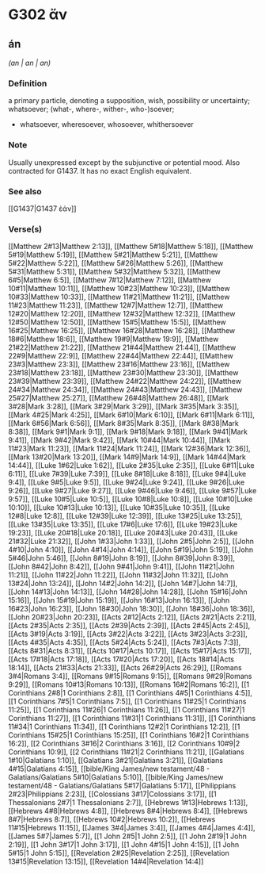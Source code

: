 # G302 ἄν

## án

_(an | an | an)_

### Definition

a primary particle, denoting a supposition, wish, possibility or uncertainty; whatsoever; (what-, where-, wither-, who-)soever; 

- whatsoever, wheresoever, whosoever, whithersoever

### Note

Usually unexpressed except by the subjunctive or potential mood. Also contracted for G1437. It has no exact English equivalent.

### See also

[[G1437|G1437 ἐάν]]

### Verse(s)

[[Matthew 2#13|Matthew 2:13]], [[Matthew 5#18|Matthew 5:18]], [[Matthew 5#19|Matthew 5:19]], [[Matthew 5#21|Matthew 5:21]], [[Matthew 5#22|Matthew 5:22]], [[Matthew 5#26|Matthew 5:26]], [[Matthew 5#31|Matthew 5:31]], [[Matthew 5#32|Matthew 5:32]], [[Matthew 6#5|Matthew 6:5]], [[Matthew 7#12|Matthew 7:12]], [[Matthew 10#11|Matthew 10:11]], [[Matthew 10#23|Matthew 10:23]], [[Matthew 10#33|Matthew 10:33]], [[Matthew 11#21|Matthew 11:21]], [[Matthew 11#23|Matthew 11:23]], [[Matthew 12#7|Matthew 12:7]], [[Matthew 12#20|Matthew 12:20]], [[Matthew 12#32|Matthew 12:32]], [[Matthew 12#50|Matthew 12:50]], [[Matthew 15#5|Matthew 15:5]], [[Matthew 16#25|Matthew 16:25]], [[Matthew 16#28|Matthew 16:28]], [[Matthew 18#6|Matthew 18:6]], [[Matthew 19#9|Matthew 19:9]], [[Matthew 21#22|Matthew 21:22]], [[Matthew 21#44|Matthew 21:44]], [[Matthew 22#9|Matthew 22:9]], [[Matthew 22#44|Matthew 22:44]], [[Matthew 23#3|Matthew 23:3]], [[Matthew 23#16|Matthew 23:16]], [[Matthew 23#18|Matthew 23:18]], [[Matthew 23#30|Matthew 23:30]], [[Matthew 23#39|Matthew 23:39]], [[Matthew 24#22|Matthew 24:22]], [[Matthew 24#34|Matthew 24:34]], [[Matthew 24#43|Matthew 24:43]], [[Matthew 25#27|Matthew 25:27]], [[Matthew 26#48|Matthew 26:48]], [[Mark 3#28|Mark 3:28]], [[Mark 3#29|Mark 3:29]], [[Mark 3#35|Mark 3:35]], [[Mark 4#25|Mark 4:25]], [[Mark 6#10|Mark 6:10]], [[Mark 6#11|Mark 6:11]], [[Mark 6#56|Mark 6:56]], [[Mark 8#35|Mark 8:35]], [[Mark 8#38|Mark 8:38]], [[Mark 9#1|Mark 9:1]], [[Mark 9#18|Mark 9:18]], [[Mark 9#41|Mark 9:41]], [[Mark 9#42|Mark 9:42]], [[Mark 10#44|Mark 10:44]], [[Mark 11#23|Mark 11:23]], [[Mark 11#24|Mark 11:24]], [[Mark 12#36|Mark 12:36]], [[Mark 13#20|Mark 13:20]], [[Mark 14#9|Mark 14:9]], [[Mark 14#44|Mark 14:44]], [[Luke 1#62|Luke 1:62]], [[Luke 2#35|Luke 2:35]], [[Luke 6#11|Luke 6:11]], [[Luke 7#39|Luke 7:39]], [[Luke 8#18|Luke 8:18]], [[Luke 9#4|Luke 9:4]], [[Luke 9#5|Luke 9:5]], [[Luke 9#24|Luke 9:24]], [[Luke 9#26|Luke 9:26]], [[Luke 9#27|Luke 9:27]], [[Luke 9#46|Luke 9:46]], [[Luke 9#57|Luke 9:57]], [[Luke 10#5|Luke 10:5]], [[Luke 10#8|Luke 10:8]], [[Luke 10#10|Luke 10:10]], [[Luke 10#13|Luke 10:13]], [[Luke 10#35|Luke 10:35]], [[Luke 12#8|Luke 12:8]], [[Luke 12#39|Luke 12:39]], [[Luke 13#25|Luke 13:25]], [[Luke 13#35|Luke 13:35]], [[Luke 17#6|Luke 17:6]], [[Luke 19#23|Luke 19:23]], [[Luke 20#18|Luke 20:18]], [[Luke 20#43|Luke 20:43]], [[Luke 21#32|Luke 21:32]], [[John 1#33|John 1:33]], [[John 2#5|John 2:5]], [[John 4#10|John 4:10]], [[John 4#14|John 4:14]], [[John 5#19|John 5:19]], [[John 5#46|John 5:46]], [[John 8#19|John 8:19]], [[John 8#39|John 8:39]], [[John 8#42|John 8:42]], [[John 9#41|John 9:41]], [[John 11#21|John 11:21]], [[John 11#22|John 11:22]], [[John 11#32|John 11:32]], [[John 13#24|John 13:24]], [[John 14#2|John 14:2]], [[John 14#7|John 14:7]], [[John 14#13|John 14:13]], [[John 14#28|John 14:28]], [[John 15#16|John 15:16]], [[John 15#19|John 15:19]], [[John 16#13|John 16:13]], [[John 16#23|John 16:23]], [[John 18#30|John 18:30]], [[John 18#36|John 18:36]], [[John 20#23|John 20:23]], [[Acts 2#12|Acts 2:12]], [[Acts 2#21|Acts 2:21]], [[Acts 2#35|Acts 2:35]], [[Acts 2#39|Acts 2:39]], [[Acts 2#45|Acts 2:45]], [[Acts 3#19|Acts 3:19]], [[Acts 3#22|Acts 3:22]], [[Acts 3#23|Acts 3:23]], [[Acts 4#35|Acts 4:35]], [[Acts 5#24|Acts 5:24]], [[Acts 7#3|Acts 7:3]], [[Acts 8#31|Acts 8:31]], [[Acts 10#17|Acts 10:17]], [[Acts 15#17|Acts 15:17]], [[Acts 17#18|Acts 17:18]], [[Acts 17#20|Acts 17:20]], [[Acts 18#14|Acts 18:14]], [[Acts 21#33|Acts 21:33]], [[Acts 26#29|Acts 26:29]], [[Romans 3#4|Romans 3:4]], [[Romans 9#15|Romans 9:15]], [[Romans 9#29|Romans 9:29]], [[Romans 10#13|Romans 10:13]], [[Romans 16#2|Romans 16:2]], [[1 Corinthians 2#8|1 Corinthians 2:8]], [[1 Corinthians 4#5|1 Corinthians 4:5]], [[1 Corinthians 7#5|1 Corinthians 7:5]], [[1 Corinthians 11#25|1 Corinthians 11:25]], [[1 Corinthians 11#26|1 Corinthians 11:26]], [[1 Corinthians 11#27|1 Corinthians 11:27]], [[1 Corinthians 11#31|1 Corinthians 11:31]], [[1 Corinthians 11#34|1 Corinthians 11:34]], [[1 Corinthians 12#2|1 Corinthians 12:2]], [[1 Corinthians 15#25|1 Corinthians 15:25]], [[1 Corinthians 16#2|1 Corinthians 16:2]], [[2 Corinthians 3#16|2 Corinthians 3:16]], [[2 Corinthians 10#9|2 Corinthians 10:9]], [[2 Corinthians 11#21|2 Corinthians 11:21]], [[Galatians 1#10|Galatians 1:10]], [[Galatians 3#21|Galatians 3:21]], [[Galatians 4#15|Galatians 4:15]], [[bible/King James/new testament/48 - Galatians/Galatians 5#10|Galatians 5:10]], [[bible/King James/new testament/48 - Galatians/Galatians 5#17|Galatians 5:17]], [[Philippians 2#23|Philippians 2:23]], [[Colossians 3#17|Colossians 3:17]], [[1 Thessalonians 2#7|1 Thessalonians 2:7]], [[Hebrews 1#13|Hebrews 1:13]], [[Hebrews 4#8|Hebrews 4:8]], [[Hebrews 8#4|Hebrews 8:4]], [[Hebrews 8#7|Hebrews 8:7]], [[Hebrews 10#2|Hebrews 10:2]], [[Hebrews 11#15|Hebrews 11:15]], [[James 3#4|James 3:4]], [[James 4#4|James 4:4]], [[James 5#7|James 5:7]], [[1 John 2#5|1 John 2:5]], [[1 John 2#19|1 John 2:19]], [[1 John 3#17|1 John 3:17]], [[1 John 4#15|1 John 4:15]], [[1 John 5#15|1 John 5:15]], [[Revelation 2#25|Revelation 2:25]], [[Revelation 13#15|Revelation 13:15]], [[Revelation 14#4|Revelation 14:4]]